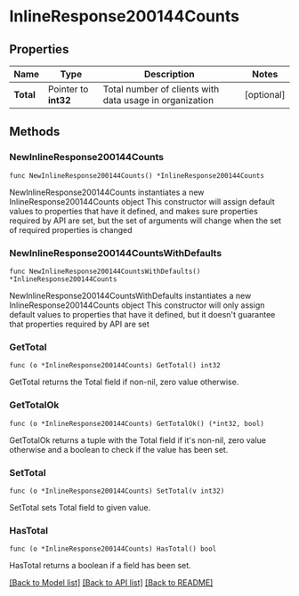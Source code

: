 # InlineResponse200144Counts

## Properties

Name | Type | Description | Notes
------------ | ------------- | ------------- | -------------
**Total** | Pointer to **int32** | Total number of clients with data usage in organization | [optional] 

## Methods

### NewInlineResponse200144Counts

`func NewInlineResponse200144Counts() *InlineResponse200144Counts`

NewInlineResponse200144Counts instantiates a new InlineResponse200144Counts object
This constructor will assign default values to properties that have it defined,
and makes sure properties required by API are set, but the set of arguments
will change when the set of required properties is changed

### NewInlineResponse200144CountsWithDefaults

`func NewInlineResponse200144CountsWithDefaults() *InlineResponse200144Counts`

NewInlineResponse200144CountsWithDefaults instantiates a new InlineResponse200144Counts object
This constructor will only assign default values to properties that have it defined,
but it doesn't guarantee that properties required by API are set

### GetTotal

`func (o *InlineResponse200144Counts) GetTotal() int32`

GetTotal returns the Total field if non-nil, zero value otherwise.

### GetTotalOk

`func (o *InlineResponse200144Counts) GetTotalOk() (*int32, bool)`

GetTotalOk returns a tuple with the Total field if it's non-nil, zero value otherwise
and a boolean to check if the value has been set.

### SetTotal

`func (o *InlineResponse200144Counts) SetTotal(v int32)`

SetTotal sets Total field to given value.

### HasTotal

`func (o *InlineResponse200144Counts) HasTotal() bool`

HasTotal returns a boolean if a field has been set.


[[Back to Model list]](../README.md#documentation-for-models) [[Back to API list]](../README.md#documentation-for-api-endpoints) [[Back to README]](../README.md)


